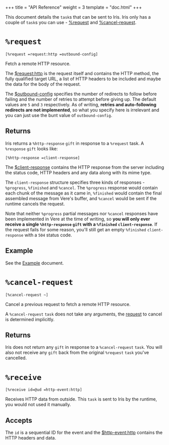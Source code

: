 +++
title = "API Reference"
weight = 3
template = "doc.html"
+++

This document details the `task`s that can be sent to Iris. Iris only has a couple of `task`s you can use - [%request](#request) and [%cancel-request](#cancel-request).

# `%request`

```hoon
[%request =request:http =outbound-config]
```

Fetch a remote HTTP resource.

The [$request:http](@/docs/arvo/eyre/data-types.md#request-http) is the request itself and contains the HTTP method, the fully qualified target URL, a list of HTTP headers to be included and maybe the data for the body of the request.

The [$outbound-config](@/docs/arvo/iris/data-types.md#outbound-config) specifies the number of redirects to follow before failing and the number of retries to attempt before giving up. The default values are `5` and `3` respectively. As of writing, **retries and auto-following redirects are not implemented**, so what you specify here is irrelevant and you can just use the bunt value of `outbound-config`.

## Returns

Iris returns a `%http-response` `gift` in response to a `%request` task. A `%response` `gift` looks like:

```hoon
[%http-response =client-response]
```

The [$client-response](@/docs/arvo/iris/data-types.md#client-response) contains the HTTP response from the server including the status code, HTTP headers and any data along with its mime type.

The `client-response` structure specifies three kinds of responses - `%progress`, `%finished` and `%cancel`. The `%progress` response would contain each chunk of the message as it came in, `%finished` would contain the final assembled message from Vere's buffer, and `%cancel` would be sent if the runtime cancels the request.

Note that neither `%progress` partial messages nor `%cancel` responses have been implemented in Vere at the time of writing, so **you will only ever receive a single `%http-response` `gift` with a `%finished` `client-response`**. If the request fails for some reason, you'll still get an empty `%finished` `client-response` with a `504` status code.

## Example

See the [Example](@/docs/arvo/iris/example.md) document.

# `%cancel-request`

```hoon
[%cancel-request ~]
```

Cancel a previous request to fetch a remote HTTP resource.

A `%cancel-request` `task` does not take any arguments, the [request](#request) to cancel is determined implicitly.

## Returns

Iris does not return any `gift` in response to a `%cancel-request` `task`. You will also not receive any `gift` back from the original `%request` `task` you've cancelled.

# `%receive`

```hoon
[%receive id=@ud =http-event:http]
```

Receives HTTP data from outside. This `task` is sent to Iris by the runtime, you would not used it manually.

## Accepts

The `id` is a sequential ID for the event and the [$http-event:http](@/docs/arvo/eyre/data-types.md#http-event-http) contains the HTTP headers and data.
